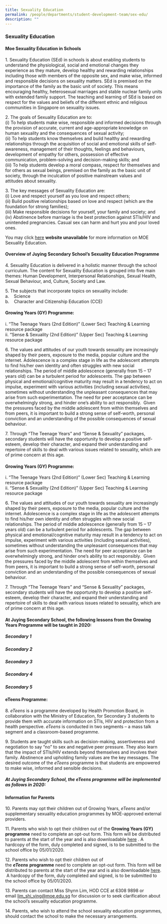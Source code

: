 ```yaml
---
title: Sexuality Education
permalink: /people/departments/student-development-team/sex-edu/
description: ""
---
```

### **Sexuality Education**

#### **Moe Sexuality Education in Schools**
1\. Sexuality Education (SEd) in schools is about enabling students to understand the physiological, social and emotional changes they experience as they mature, develop healthy and rewarding relationships including those with members of the opposite sex, and make wise, informed and responsible decisions on sexuality matters. SEd is premised on the importance of the family as the basic unit of society. This means encouraging healthy, heterosexual marriages and stable nuclear family units with extended family support. The teaching and learning of SEd is based on respect for the values and beliefs of the different ethnic and religious communities in Singapore on sexuality issues.

2\. The goals of Sexuality Education are to:<br>
(i) To help students make wise, responsible and informed decisions through the provision of accurate, current and age-appropriate knowledge on human sexuality and the consequences of sexual activity;<br>
(ii) To help students know themselves and build healthy and rewarding relationships through the acquisition of social and emotional skills of self-awareness, management of their thoughts, feelings and behaviours, development of empathy for others, possession of effective communication, problem-solving and decision-making skills; and<br>
(iii) To help students develop a moral compass, respect for themselves and for others as sexual beings, premised on the family as the basic unit of society, through the inculcation of positive mainstream values and attitudes about sexuality.

3\. The key messages of Sexuality Education are:<br>
(i) Love and respect yourself as you love and respect others;<br>
(ii) Build positive relationships based on love and respect (which are the foundation for strong families);<br>
(iii) Make responsible decisions for yourself, your family and society; and<br>
(iv) Abstinence before marriage is the best protection against STIs/HIV and unintended pregnancies. Casual sex can harm and hurt you and your loved ones.

You may click [here](http://www.moe.gov.sg/education/programmes/social-emotional-learning/sexuality-education/) **website unavailable** for more information on MOE Sexuality Education.

#### **Overview of Juying Secondary School’s Sexuality Education Programme**
4\. Sexuality Education is delivered in a holistic manner through the school curriculum. The content for Sexuality Education is grouped into five main themes: Human Development, Interpersonal Relationships, Sexual Health, Sexual Behaviour, and, Culture, Society and Law. 

5\. The subjects that incorporate topics on sexuality include:<br>
a.    Science<br>
b.    Character and Citizenship Education (CCE)

#### **Growing Years (GY) Programme:**
i. “The Teenage Years (2nd Edition)” (Lower Sec) Teaching & Learning resource package<br>
ii. “Sense & Sexuality (2nd Edition)” (Upper Sec) Teaching & Learning resource package

6\. The values and attitudes of our youth towards sexuality are increasingly shaped by their peers, exposure to the media, popular culture and the internet. Adolescence is a complex stage in life as the adolescent attempts to find his/her own identity and often struggles with new social relationships. The period of middle adolescence (generally from 15 – 17 years old) can be a turbulent period for adolescents. The gap between physical and emotional/cognitive maturity may result in a tendency to act on impulse, experiment with various activities (including sexual activities), sometimes without understanding the unpleasant consequences that may arise from such experimentation. The need for peer acceptance can be overwhelmingly strong, and hinder one’s ability to act responsibly.  Given the pressures faced by the middle adolescent from within themselves and from peers, it is important to build a strong sense of self-worth, personal conviction and an understanding of the possible consequences of sexual behaviour.

7\. Through “The Teenage Years” and “Sense & Sexuality” packages, secondary students will have the opportunity to develop a positive self-esteem, develop their character, and expand their understanding and repertoire of skills to deal with various issues related to sexuality, which are of prime concern at this age.

#### **Growing Years (GY) Programme:**
i\. “The Teenage Years (2nd Edition)” (Lower Sec) Teaching & Learning resource package<br>
ii\. “Sense & Sexuality (2nd Edition)” (Upper Sec) Teaching & Learning resource package

6\. The values and attitudes of our youth towards sexuality are increasingly shaped by their peers, exposure to the media, popular culture and the internet. Adolescence is a complex stage in life as the adolescent attempts to find his/her own identity and often struggles with new social relationships. The period of middle adolescence (generally from 15 – 17 years old) can be a turbulent period for adolescents. The gap between physical and emotional/cognitive maturity may result in a tendency to act on impulse, experiment with various activities (including sexual activities), sometimes without understanding the unpleasant consequences that may arise from such experimentation. The need for peer acceptance can be overwhelmingly strong, and hinder one’s ability to act responsibly.  Given the pressures faced by the middle adolescent from within themselves and from peers, it is important to build a strong sense of self-worth, personal conviction and an understanding of the possible consequences of sexual behaviour.

7\. Through “The Teenage Years” and “Sense & Sexuality” packages, secondary students will have the opportunity to develop a positive self-esteem, develop their character, and expand their understanding and repertoire of skills to deal with various issues related to sexuality, which are of prime concern at this age.

#### **At Juying Secondary School, the following lessons from the Growing Years Programme will be taught in 2020:**

##### **Secondary 1**

##### **Secondary 2**

##### **Secondary 3**

##### **Secondary 4**

##### **Secondary 5**

#### **eTeens Programme:**
8\. _eTeens_ is a programme developed by Health Promotion Board, in collaboration with the Ministry of Education, for Secondary 3 students to provide them with accurate information on STIs, HIV and protection from a health perspective. _eTeens_ is conducted in two segments – a mass talk segment and a classroom-based programme.

9\. Students are taught skills such as decision-making, assertiveness and negotiation to say “no” to sex and negative peer pressure. They also learn that the impact of STIs/HIV extends beyond themselves and involves their family. Abstinence and upholding family values are the key messages. The desired outcome of the _eTeens_ programme is that students are empowered to make wise, informed and sensible decisions.

##### **At Juying Secondary School, the eTeens programme will be implemented as follows in 2020:**


#### **Information for Parents**

10\. Parents may opt their children out of Growing Years, _eTeens_ and/or supplementary sexuality education programmes by MOE-approved external providers.

11\. Parents who wish to opt their children out of the **Growing Years (GY) programme** need to complete an opt-out form. This form will be distributed to parents at the start of the year and is also downloadable [here](/files/form1.pdf) . A hardcopy of the form, duly completed and signed, is to be submitted to the school office by 05/01/2020.

12\. Parents who wish to opt their children out of the **_eTeens_** **programme** need to complete an opt-out form. This form will be distributed to parents at the start of the year and is also downloadable [here](/files/form2.pdf).  A hardcopy of the form, duly completed and signed, is to be submitted to the school office by 05/01/2020.

13\. Parents can contact Miss Shynn Lim, HOD CCE at 6308 9898 or email [lim\_shi\_ying@moe.edu.sg](mailto:lim_shi_ying@moe.edu.sg) for discussion or to seek clarification about the school’s sexuality education programme.

14\. Parents, who wish to attend the school sexuality education programmes, should contact the school to make the necessary arrangements.

